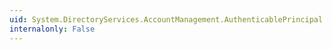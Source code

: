 ```yaml
---
uid: System.DirectoryServices.AccountManagement.AuthenticablePrincipal.PasswordNotRequired
internalonly: False
---
```

